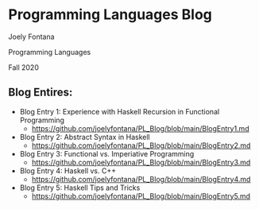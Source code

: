 # Programming Languages Blog
Joely Fontana

Programming Languages

Fall 2020

## Blog Entires:
- Blog Entry 1: Experience with Haskell Recursion in Functional Programming
  - https://github.com/joelyfontana/PL_Blog/blob/main/BlogEntry1.md
- Blog Entry 2: Abstract Syntax in Haskell
  - https://github.com/joelyfontana/PL_Blog/blob/main/BlogEntry2.md
- Blog Entry 3: Functional vs. Imperiative Programming
  - https://github.com/joelyfontana/PL_Blog/blob/main/BlogEntry3.md
- Blog Entry 4: Haskell vs. C++
  - https://github.com/joelyfontana/PL_Blog/blob/main/BlogEntry4.md
- Blog Entry 5: Haskell Tips and Tricks
  - https://github.com/joelyfontana/PL_Blog/blob/main/BlogEntry5.md

